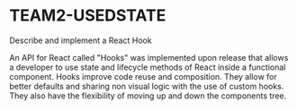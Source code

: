 # TEAM2-USEDSTATE

Describe and implement a React Hook

An API for React called "Hooks" was implemented upon release that allows a developer to
use state and lifecycle methods of React inside a functional component.
Hooks improve code reuse and composition. They allow for better defaults and sharing non
visual logic with the use of custom hooks.
They also have the flexibility of moving up and down the components tree.
